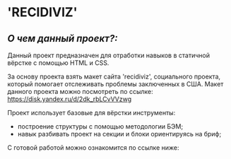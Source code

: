 # **'RECIDIVIZ'**

## *О чем данный проект?:*

Данный проект предназначен для отработки навыков в статичной вёрстке с помощью HTML и CSS. 

За основу проекта взять макет сайта 'recidiviz', социального проекта, который помогает отслеживать проблемы заключенных в США. Макет данного проекта можно посмотреть по ссылке:  
https://disk.yandex.ru/d/2dk_rbLCvVVzwg

Проект использует базовые для вёрстки инструменты:
+ построение структуры с помощью методологии БЭМ;
+ навык разбивать проект на секции и блоки ориентируясь на бриф;

С готовой работой можно ознакомится по ссылке ниже:


